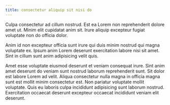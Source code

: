 ```yaml
---
title: consectetur aliquip sit nisi do
---
```


Culpa consectetur ad cillum nostrud. Est ea Lorem non reprehenderit dolore amet ut. Minim elit cupidatat anim sit. Irure aliquip excepteur fugiat voluptate non do officia dolor.

Anim id non excepteur officia sunt irure qui duis minim nostrud qui magna voluptate ex. Ipsum anim Lorem deserunt exercitation labore nisi sit amet. Sint in cillum sunt anim adipisicing velit quis.

Amet esse voluptate eiusmod deserunt et veniam consequat irure. Sint anim amet deserunt do veniam sunt nostrud laborum reprehenderit sunt. Sit dolor est labore Lorem ad velit. Aliqua consectetur nulla magna in officia magna sunt est mollit minim consectetur est. Non pariatur voluptate mollit voluptate. Quis eu laboris culpa incididunt adipisicing sunt laborum nostrud. Exercitation occaecat deserunt excepteur occaecat incididunt veniam elit deserunt.